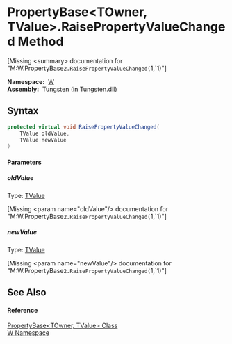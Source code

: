 PropertyBase&lt;TOwner, TValue>.RaisePropertyValueChanged Method
================================================================
  
[Missing &lt;summary> documentation for "M:W.PropertyBase`2.RaisePropertyValueChanged(`1,`1)"]


  **Namespace:**  [W][1]  
  **Assembly:**  Tungsten (in Tungsten.dll)

Syntax
------

```csharp
protected virtual void RaisePropertyValueChanged(
	TValue oldValue,
	TValue newValue
)
```

#### Parameters

##### *oldValue*
Type: [TValue][2]  

[Missing &lt;param name="oldValue"/> documentation for "M:W.PropertyBase`2.RaisePropertyValueChanged(`1,`1)"]


##### *newValue*
Type: [TValue][2]  

[Missing &lt;param name="newValue"/> documentation for "M:W.PropertyBase`2.RaisePropertyValueChanged(`1,`1)"]



See Also
--------

#### Reference
[PropertyBase&lt;TOwner, TValue> Class][2]  
[W Namespace][1]  

[1]: ../README.md
[2]: README.md
[3]: ../../_icons/Help.png